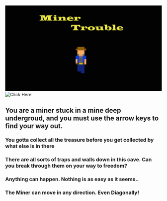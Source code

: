 ![Title Logo](https://github.com/Xquiset/Xquiset.github.io/blob/master/Assets/Images/Miner%20Trouble.png)
![Click Here](https://github.com/Xquiset/Xquiset.github.io/Assets)
## You are a miner stuck in a mine deep undergroud, and you must use the arrow keys to find your way out.
### You gotta collect all the treasure before you get collected by what else is in there
### There are all sorts of traps and walls down in this cave.  Can you break through them on your way to freedom?
### Anything can happen. Nothing is as easy as it seems..
### The Miner can move in any direction. Even Diagonally!
